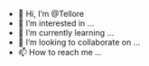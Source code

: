 - 👋 Hi, I’m @Tellore
- 👀 I’m interested in ...
- 🌱 I’m currently learning ...
- 💞️ I’m looking to collaborate on ...
- 📫 How to reach me ...

<!---
Tellore/Tellore is a ✨ special ✨ repository because its `README.md` (this file) appears on your GitHub profile.
You can click the Preview link to take a look at your changes.
--->
